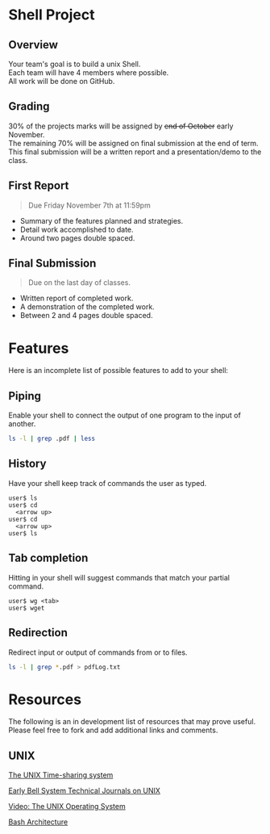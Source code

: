 Shell Project
=============

## Overview
Your team's goal is to build a unix Shell.  
Each team will have 4 members where possible.  
All work will be done on GitHub.  

## Grading
30% of the projects marks will be assigned by ~~end of October~~ early November.  
The remaining 70% will be assigned on final submission at the end of term.  
This final submission will be a written report and a presentation/demo to the class.  

## First Report
> Due Friday November 7th at 11:59pm

- Summary of the features planned and strategies.  
- Detail work accomplished to date.  
- Around two pages double spaced.

## Final Submission
> Due on the last day of classes.

- Written report of completed work.
- A demonstration of the completed work.  
- Between 2 and 4 pages double spaced.


# Features
Here is an incomplete list of possible features to add to your shell:  

## Piping
Enable your shell to connect the output of one program to the input of another.
```bash
ls -l | grep .pdf | less
```

## History
Have your shell keep track of commands the user as typed.
```
user$ ls
user$ cd
  <arrow up>
user$ cd
  <arrow up>
user$ ls
```

## Tab completion
Hitting <tab> in your shell will suggest commands that match your partial command.
```
user$ wg <tab>
user$ wget
```

## Redirection
Redirect input or output of commands from or to files.
```bash
ls -l | grep *.pdf > pdfLog.txt
```

Resources
=========

The following is an in development list of resources that may prove useful.  
Please feel free to fork and add additional links and comments.  

UNIX
----

[The UNIX Time-sharing system](https://dl.acm.org/citation.cfm?id=361061)  

[Early Bell System Technical Journals on UNIX](http://www3.alcatel-lucent.com/bstj/vol57-1978/bstj-vol57-issue06.html)  

[Video: The UNIX Operating System](http://youtu.be/tc4ROCJYbm0)  

[Bash Architecture](http://aosabook.org/en/bash.html)
